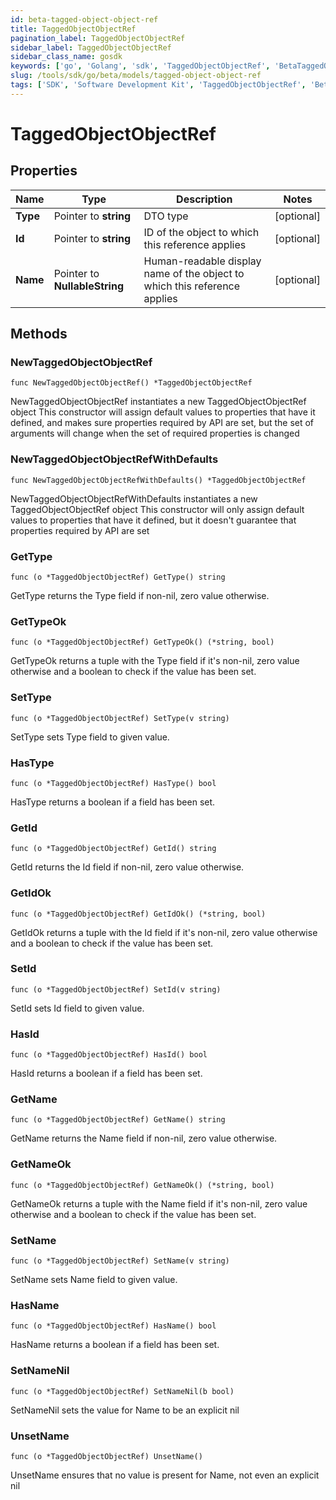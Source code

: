 ```yaml
---
id: beta-tagged-object-object-ref
title: TaggedObjectObjectRef
pagination_label: TaggedObjectObjectRef
sidebar_label: TaggedObjectObjectRef
sidebar_class_name: gosdk
keywords: ['go', 'Golang', 'sdk', 'TaggedObjectObjectRef', 'BetaTaggedObjectObjectRef'] 
slug: /tools/sdk/go/beta/models/tagged-object-object-ref
tags: ['SDK', 'Software Development Kit', 'TaggedObjectObjectRef', 'BetaTaggedObjectObjectRef']
---
```


# TaggedObjectObjectRef

## Properties

Name | Type | Description | Notes
------------ | ------------- | ------------- | -------------
**Type** | Pointer to **string** | DTO type | [optional] 
**Id** | Pointer to **string** | ID of the object to which this reference applies | [optional] 
**Name** | Pointer to **NullableString** | Human-readable display name of the object to which this reference applies | [optional] 

## Methods

### NewTaggedObjectObjectRef

`func NewTaggedObjectObjectRef() *TaggedObjectObjectRef`

NewTaggedObjectObjectRef instantiates a new TaggedObjectObjectRef object
This constructor will assign default values to properties that have it defined,
and makes sure properties required by API are set, but the set of arguments
will change when the set of required properties is changed

### NewTaggedObjectObjectRefWithDefaults

`func NewTaggedObjectObjectRefWithDefaults() *TaggedObjectObjectRef`

NewTaggedObjectObjectRefWithDefaults instantiates a new TaggedObjectObjectRef object
This constructor will only assign default values to properties that have it defined,
but it doesn't guarantee that properties required by API are set

### GetType

`func (o *TaggedObjectObjectRef) GetType() string`

GetType returns the Type field if non-nil, zero value otherwise.

### GetTypeOk

`func (o *TaggedObjectObjectRef) GetTypeOk() (*string, bool)`

GetTypeOk returns a tuple with the Type field if it's non-nil, zero value otherwise
and a boolean to check if the value has been set.

### SetType

`func (o *TaggedObjectObjectRef) SetType(v string)`

SetType sets Type field to given value.

### HasType

`func (o *TaggedObjectObjectRef) HasType() bool`

HasType returns a boolean if a field has been set.

### GetId

`func (o *TaggedObjectObjectRef) GetId() string`

GetId returns the Id field if non-nil, zero value otherwise.

### GetIdOk

`func (o *TaggedObjectObjectRef) GetIdOk() (*string, bool)`

GetIdOk returns a tuple with the Id field if it's non-nil, zero value otherwise
and a boolean to check if the value has been set.

### SetId

`func (o *TaggedObjectObjectRef) SetId(v string)`

SetId sets Id field to given value.

### HasId

`func (o *TaggedObjectObjectRef) HasId() bool`

HasId returns a boolean if a field has been set.

### GetName

`func (o *TaggedObjectObjectRef) GetName() string`

GetName returns the Name field if non-nil, zero value otherwise.

### GetNameOk

`func (o *TaggedObjectObjectRef) GetNameOk() (*string, bool)`

GetNameOk returns a tuple with the Name field if it's non-nil, zero value otherwise
and a boolean to check if the value has been set.

### SetName

`func (o *TaggedObjectObjectRef) SetName(v string)`

SetName sets Name field to given value.

### HasName

`func (o *TaggedObjectObjectRef) HasName() bool`

HasName returns a boolean if a field has been set.

### SetNameNil

`func (o *TaggedObjectObjectRef) SetNameNil(b bool)`

 SetNameNil sets the value for Name to be an explicit nil

### UnsetName
`func (o *TaggedObjectObjectRef) UnsetName()`

UnsetName ensures that no value is present for Name, not even an explicit nil

